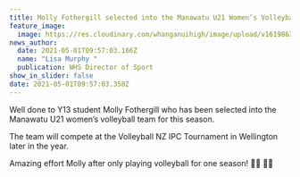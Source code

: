 ```yaml
---
title: Molly Fothergill selected into the Manawatu U21 Women’s Volleyball Team
feature_image:
  image: https://res.cloudinary.com/whanganuihigh/image/upload/v1619863161/News/Big%20Bang%20Adv%20Race%202.11.19/Molly_Fothergill_selected_into_the_Manawatu_U21_women_s_volleyball_team.jpg
news_author:
  date: 2021-05-01T09:57:03.166Z
  name: "Lisa Murphy "
  publication: WHS Director of Sport
show_in_slider: false
date: 2021-05-01T09:57:03.358Z
---
```

Well done to Y13 student Molly Fothergill who has been selected into the Manawatu U21 women’s volleyball team for this season. 

The team will compete at the Volleyball NZ IPC Tournament in Wellington later in the year.

Amazing effort Molly after only playing volleyball for one season! 💚💛 💪🏻